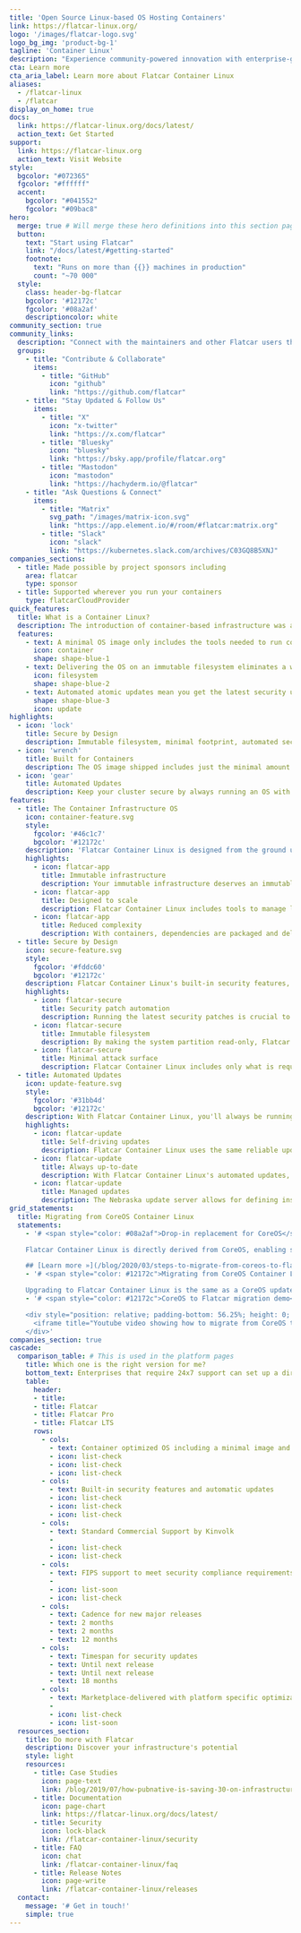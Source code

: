 ```yaml
---
title: 'Open Source Linux-based OS Hosting Containers'
link: https://flatcar-linux.org/
logo: '/images/flatcar-logo.svg'
logo_bg_img: 'product-bg-1'
tagline: 'Container Linux'
description: "Experience community-powered innovation with enterprise-grade security, automated updates, and streamlined maintenance for scalable container deployments."
cta: Learn more
cta_aria_label: Learn more about Flatcar Container Linux
aliases:
  - /flatcar-linux
  - /flatcar
display_on_home: true
docs:
  link: https://flatcar-linux.org/docs/latest/
  action_text: Get Started
support:
  link: https://flatcar-linux.org
  action_text: Visit Website
style:
  bgcolor: "#072365"
  fgcolor: "#ffffff"
  accent:
    bgcolor: "#041552"
    fgcolor: "#09bac8"
hero:
  merge: true # Will merge these hero definitions into this section pages
  button:
    text: "Start using Flatcar"
    link: "/docs/latest/#getting-started"
    footnote:
      text: "Runs on more than {{}} machines in production"
      count: "~70 000"
  style:
    class: header-bg-flatcar
    bgcolor: '#12172c'
    fgcolor: '#08a2af'
    descriptioncolor: white
community_section: true
community_links:
  description: "Connect with the maintainers and other Flatcar users through various platforms to get help, contribute, and stay updated."
  groups:
    - title: "Contribute & Collaborate"
      items:
        - title: "GitHub"
          icon: "github"
          link: "https://github.com/flatcar"
    - title: "Stay Updated & Follow Us"
      items:
        - title: "X"
          icon: "x-twitter"
          link: "https://x.com/flatcar"
        - title: "Bluesky"
          icon: "bluesky"
          link: "https://bsky.app/profile/flatcar.org"
        - title: "Mastodon"
          icon: "mastodon"
          link: "https://hachyderm.io/@flatcar"
    - title: "Ask Questions & Connect"
      items:
        - title: "Matrix"
          svg_path: "/images/matrix-icon.svg"
          link: "https://app.element.io/#/room/#flatcar:matrix.org"
        - title: "Slack"
          icon: "slack"
          link: "https://kubernetes.slack.com/archives/C03GQ8B5XNJ"
companies_sections:
  - title: Made possible by project sponsors including
    area: flatcar
    type: sponsor
  - title: Supported wherever you run your containers
    type: flatcarCloudProvider
quick_features:
  title: What is a Container Linux?
  description: The introduction of container-based infrastructure was a paradigm shift. A Container-optimized Linux distribution is the best foundation for cloud native infrastructure.
  features:
    - text: A minimal OS image only includes the tools needed to run containers. No package manager, no configuration drift.
      icon: container
      shape: shape-blue-1
    - text: Delivering the OS on an immutable filesystem eliminates a whole category of security vulnerabilities.
      icon: filesystem
      shape: shape-blue-2
    - text: Automated atomic updates mean you get the latest security updates and open source technologies.
      shape: shape-blue-3
      icon: update
highlights:
  - icon: 'lock'
    title: Secure by Design
    description: Immutable filesystem, minimal footprint, automated security updates are just some of the built-in security features
  - icon: 'wrench'
    title: Built for Containers
    description: The OS image shipped includes just the minimal amount of tools to run container workloads.
  - icon: 'gear'
    title: Automated Updates
    description: Keep your cluster secure by always running an OS with the latest security updates and features
features:
  - title: The Container Infrastructure OS
    icon: container-feature.svg
    style:
      fgcolor: '#46c1c7'
      bgcolor: '#12172c'
    description: 'Flatcar Container Linux is designed from the ground up for running container workloads. It fully embraces the container paradigm, including only what is required to run containers.'
    highlights:
      - icon: flatcar-app
        title: Immutable infrastructure
        description: Your immutable infrastructure deserves an immutable Linux OS. With Flatcar Container Linux, you manage your infrastructure, not your configuration.
      - icon: flatcar-app
        title: Designed to scale
        description: Flatcar Container Linux includes tools to manage large-scale, global infrastructure. You can manage update polices, versions and group instances with ease.
      - icon: flatcar-app
        title: Reduced complexity
        description: With containers, dependencies are packaged and delivered in container images. This makes package managers unnecessary and simplifies the OS.
  - title: Secure by Design
    icon: secure-feature.svg
    style:
      fgcolor: '#fddc60'
      bgcolor: '#12172c'
    description: Flatcar Container Linux's built-in security features, minimal design and automated updates provide a strong foundation for your infrastructure's security strategy.
    highlights:
      - icon: flatcar-secure
        title: Security patch automation
        description: Running the latest security patches is crucial to removing potential vulnerabilities. Flatcar Container Linux's automated updates does this for you.
      - icon: flatcar-secure
        title: Immutable filesystem
        description: By making the system partition read-only, Flatcar Container Linux eliminates a whole class of high-impact security vulnerabilities.
      - icon: flatcar-secure
        title: Minimal attack surface
        description: Flatcar Container Linux includes only what is required to run containers. By minimizing the size and complexity of the OS, the attack surface is also reduced.
  - title: Automated Updates
    icon: update-feature.svg
    style:
      fgcolor: '#31bb4d'
      bgcolor: '#12172c'
    description: With Flatcar Container Linux, you'll always be running the most stable, secure and up-to-date Flatcar version by taking advantage of the automated, atomic update feature.
    highlights:
      - icon: flatcar-update
        title: Self-driving updates
        description: Flatcar Container Linux uses the same reliable update mechanism as Google's ChromeOS to provide safe, secure and automated system updates.
      - icon: flatcar-update
        title: Always up-to-date
        description: With Flatcar Container Linux's automated updates, you'll benefit from always running the most stable, secure and feature-rich version of the OS.
      - icon: flatcar-update
        title: Managed updates
        description: The Nebraska update server allows for defining instance groups, assigning update channels and controlling the frequency, time of day and rate of updates.
grid_statements:
  title: Migrating from CoreOS Container Linux
  statements:
    - '# <span style="color: #08a2af">Drop-in replacement for CoreOS</span>

    Flatcar Container Linux is directly derived from CoreOS, enabling seamless in-place migration.

    ## [Learn more »](/blog/2020/03/steps-to-migrate-from-coreos-to-flatcar-container-linux/)'
    - '# <span style="color: #12172c">Migrating from CoreOS Container Linux</span>

    Upgrading to Flatcar Container Linux is the same as a CoreOS update.'
    - '# <span style="color: #12172c">CoreOS to Flatcar migration demo</span>

    <div style="position: relative; padding-bottom: 56.25%; height: 0; overflow: hidden;">
      <iframe title="Youtube video showing how to migrate from CoreOS to Flatcar Container Linux" style="position: absolute; top: 0; left: 0; width: 100%; height: 100%; border:0;" src="https://www.youtube-nocookie.com/embed/mE2wbdncj1Y" frameborder="0" allow="accelerometer; autoplay; encrypted-media; gyroscope; picture-in-picture" allowfullscreen></iframe>
    </div>'
companies_section: true
cascade:
  comparison_table: # This is used in the platform pages
    title: Which one is the right version for me?
    bottom_text: Enterprises that require 24x7 support can set up a direct support agreement with Kinvolk. [Get in touch](https://kinvolk.io/contact-us/) with us if you want to know more.
    table:
      header:
      - title:
      - title: Flatcar
      - title: Flatcar Pro
      - title: Flatcar LTS
      rows:
        - cols:
          - text: Container optimized OS including a minimal image and immutable file-system
          - icon: list-check
          - icon: list-check
          - icon: list-check
        - cols:
          - text: Built-in security features and automatic updates
          - icon: list-check
          - icon: list-check
          - icon: list-check
        - cols:
          - text: Standard Commercial Support by Kinvolk
          -
          - icon: list-check
          - icon: list-check
        - cols:
          - text: FIPS support to meet security compliance requirements
          -
          - icon: list-soon
          - icon: list-check
        - cols:
          - text: Cadence for new major releases
          - text: 2 months
          - text: 2 months
          - text: 12 months
        - cols:
          - text: Timespan for security updates
          - text: Until next release
          - text: Until next release
          - text: 18 months
        - cols:
          - text: Marketplace-delivered with platform specific optimizations
          -
          - icon: list-check
          - icon: list-soon
  resources_section:
    title: Do more with Flatcar
    description: Discover your infrastructure's potential
    style: light
    resources:
      - title: Case Studies
        icon: page-text
        link: /blog/2019/07/how-pubnative-is-saving-30-on-infrastructure-costs-with-kinvolk-packet-and-kubernetes/
      - title: Documentation
        icon: page-chart
        link: https://flatcar-linux.org/docs/latest/
      - title: Security
        icon: lock-black
        link: /flatcar-container-linux/security
      - title: FAQ
        icon: chat
        link: /flatcar-container-linux/faq
      - title: Release Notes
        icon: page-write
        link: /flatcar-container-linux/releases
  contact:
    message: '# Get in touch!'
    simple: true
---
```

